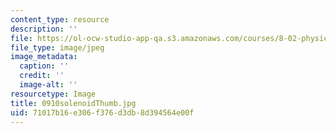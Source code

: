 ```yaml
---
content_type: resource
description: ''
file: https://ol-ocw-studio-app-qa.s3.amazonaws.com/courses/8-02-physics-ii-electricity-and-magnetism-spring-2007/71017b16e306f376d3db8d394564e00f_0910solenoidThumb.jpg
file_type: image/jpeg
image_metadata:
  caption: ''
  credit: ''
  image-alt: ''
resourcetype: Image
title: 0910solenoidThumb.jpg
uid: 71017b16-e306-f376-d3db-8d394564e00f
---
```

